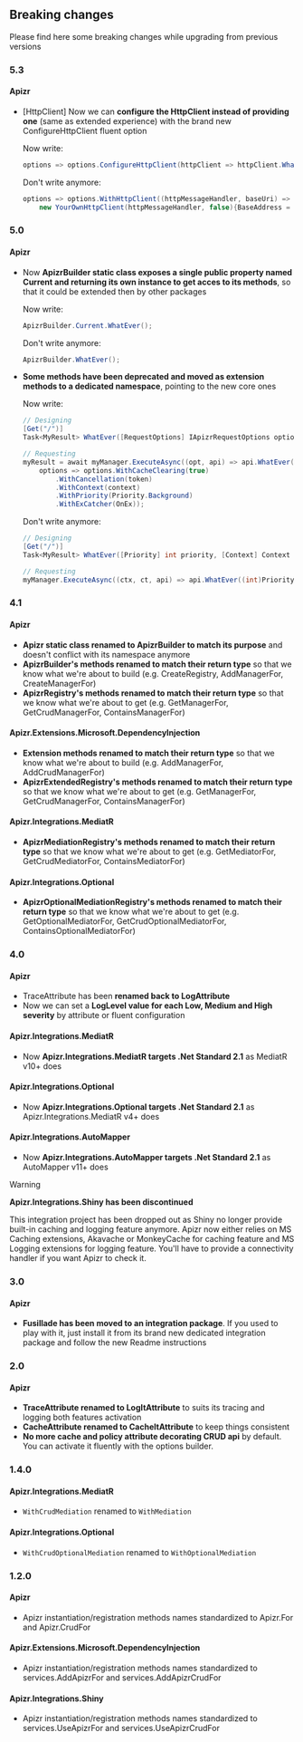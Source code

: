 ﻿## Breaking changes

Please find here some breaking changes while upgrading from previous versions

### 5.3

#### Apizr

- [HttpClient] Now we can **configure the HttpClient instead of providing one** (same as extended experience) with the brand new ConfigureHttpClient fluent option
 
    Now write:
    ```csharp 
    options => options.ConfigureHttpClient(httpClient => httpClient.WhateverOption = whateverValue)
    ``` 
    
    Don't write anymore:
    ```csharp 
    options => options.WithHttpClient((httpMessageHandler, baseUri) => 
        new YourOwnHttpClient(httpMessageHandler, false){BaseAddress = baseUri, WhateverOption = whateverValue});
    ``` 

### 5.0

#### Apizr

- Now **ApizrBuilder static class exposes a single public property named Current and returning its own instance to get acces to its methods**, so that it could be extended then by other packages

    Now write:
    ```csharp 
    ApizrBuilder.Current.WhatEver();
    ``` 
    
    Don't write anymore:
    ```csharp 
    ApizrBuilder.WhatEver();
    ``` 

- **Some methods have been deprecated and moved as extension methods to a dedicated namespace**, pointing to the new core ones

    Now write:
    ```csharp 
    // Designing
    [Get("/")]
    Task<MyResult> WhatEver([RequestOptions] IApizrRequestOptions options);
    
    // Requesting
    myResult = await myManager.ExecuteAsync((opt, api) => api.WhatEver(opt), 
        options => options.WithCacheClearing(true)
            .WithCancellation(token)
            .WithContext(context)
            .WithPriority(Priority.Background)
            .WithExCatcher(OnEx));
    ``` 

    Don't write anymore: 
    ```csharp 
    // Designing
    [Get("/")]
    Task<MyResult> WhatEver([Priority] int priority, [Context] Context context, CancellationToken cancellationToken);
    
    // Requesting
    myManager.ExecuteAsync((ctx, ct, api) => api.WhatEver((int)Priority.Background, ct), context, token, true, OnEx)
    ``` 

### 4.1

#### Apizr

- **Apizr static class renamed to ApizrBuilder to match its purpose** and doesn't conflict with its namespace anymore
- **ApizrBuilder's methods renamed to match their return type** so that we know what we're about to build (e.g. CreateRegistry, AddManagerFor, CreateManagerFor)
- **ApizrRegistry's methods renamed to match their return type** so that we know what we're about to get (e.g. GetManagerFor, GetCrudManagerFor, ContainsManagerFor)

#### Apizr.Extensions.Microsoft.DependencyInjection

- **Extension methods renamed to match their return type** so that we know what we're about to build (e.g. AddManagerFor, AddCrudManagerFor)
- **ApizrExtendedRegistry's methods renamed to match their return type** so that we know what we're about to get (e.g. GetManagerFor, GetCrudManagerFor, ContainsManagerFor)

#### Apizr.Integrations.MediatR

- **ApizrMediationRegistry's methods renamed to match their return type** so that we know what we're about to get (e.g. GetMediatorFor, GetCrudMediatorFor, ContainsMediatorFor)

#### Apizr.Integrations.Optional

- **ApizrOptionalMediationRegistry's methods renamed to match their return type** so that we know what we're about to get (e.g. GetOptionalMediatorFor, GetCrudOptionalMediatorFor, ContainsOptionalMediatorFor)

### 4.0

#### Apizr

- TraceAttribute has been **renamed back to LogAttribute**
- Now we can set a **LogLevel value for each Low, Medium and High severity** by attribute or fluent configuration

#### Apizr.Integrations.MediatR

- Now **Apizr.Integrations.MediatR targets .Net Standard 2.1** as MediatR v10+ does

#### Apizr.Integrations.Optional

- Now **Apizr.Integrations.Optional targets .Net Standard 2.1** as Apizr.Integrations.MediatR v4+ does

#### Apizr.Integrations.AutoMapper

- Now **Apizr.Integrations.AutoMapper targets .Net Standard 2.1** as AutoMapper v11+ does

>[!WARNING]
>
>**Apizr.Integrations.Shiny has been discontinued**
>
>This integration project has been dropped out as Shiny no longer provide built-in caching and logging feature anymore. Apizr now either relies on MS Caching extensions, Akavache or MonkeyCache for caching feature and MS Logging extensions for logging feature. You'll have to provide a connectivity handler if you want Apizr to check it.

### 3.0

#### Apizr

- **Fusillade has been moved to an integration package**. If you used to play with it, just install it from its brand new dedicated integration package and follow the new Readme instructions

### 2.0

#### Apizr

- **TraceAttribute renamed to LogItAttribute** to suits its tracing and logging both features activation
- **CacheAttribute renamed to CacheItAttribute** to keep things consistent
- **No more cache and policy attribute decorating CRUD api** by default. You can activate it fluently with the options builder.

### 1.4.0

#### Apizr.Integrations.MediatR

- ```WithCrudMediation``` renamed to ```WithMediation```

#### Apizr.Integrations.Optional

- ```WithCrudOptionalMediation``` renamed to ```WithOptionalMediation```

### 1.2.0

#### Apizr

- Apizr instantiation/registration methods names standardized to Apizr.For and Apizr.CrudFor

#### Apizr.Extensions.Microsoft.DependencyInjection

- Apizr instantiation/registration methods names standardized to services.AddApizrFor and services.AddApizrCrudFor

#### Apizr.Integrations.Shiny

- Apizr instantiation/registration methods names standardized to services.UseApizrFor and services.UseApizrCrudFor
